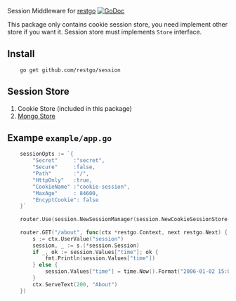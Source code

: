 Session Middleware for [restgo](https://github.com/restgo/restgo)
[![GoDoc](https://godoc.org/github.com/restgo/session?status.svg)](https://godoc.org/github.com/restgo/session)

This package only contains cookie session store, you need implement other store if you want it.
Session store must implements `Store` interface.

## Install
```
    go get github.com/restgo/session
```

## Session Store
1. Cookie Store (included in this package)
2. [Mongo Store](https://github.com/restgo/session-mongo)

## Exampe `example/app.go`
```go
    sessionOpts := `{
        "Secret"     :"secret",
        "Secure"     :false,
        "Path"       :"/",
        "HttpOnly"   :true,
        "CookieName" :"cookie-session",
        "MaxAge"     : 84600,
        "EncyptCookie": false
    }`
    
    router.Use(session.NewSessionManager(session.NewCookieSessionStore(), sessionOpts))
    
    router.GET("/about", func(ctx *restgo.Context, next restgo.Next) {
        s := ctx.UserValue("session")
        session, _ := s.(*session.Session)
        if _, ok := session.Values["time"]; ok {
            fmt.Println(session.Values["time"])
        } else {
            session.Values["time"] = time.Now().Format("2006-01-02 15:04:05")
        }
        ctx.ServeText(200, "About")
    })
```